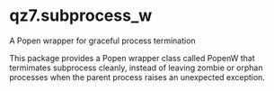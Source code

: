 # qz7.subprocess_w

A Popen wrapper for graceful process termination

This package provides a Popen wrapper class
called PopenW that termimates subprocess cleanly,
instead of leaving zombie or orphan processes
when the parent process raises an unexpected exception.
